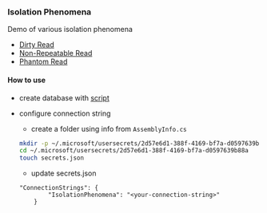 ### Isolation Phenomena

Demo of various isolation phenomena

- [Dirty Read](./Phenomena/DirtyReadPhenomenon.cs)
- [Non-Repeatable Read](./Phenomena/NonRepeatableReadPhenomenon.cs)
- [Phantom Read](./Phenomena/PhantomReadPhenomenon.cs)

#### How to use

- create database with [script](./script.sql)
- configure connection string
    - create a folder using info from `AssemblyInfo.cs`
    ```sh
    mkdir -p ~/.microsoft/usersecrets/2d57e6d1-388f-4169-bf7a-d0597639b88a
    cd ~/.microsoft/usersecrets/2d57e6d1-388f-4169-bf7a-d0597639b88a
    touch secrets.json
    ```

    - update secrets.json
    ```
    "ConnectionStrings": {
            "IsolationPhenomena": "<your-connection-string>"
        }
    ```
